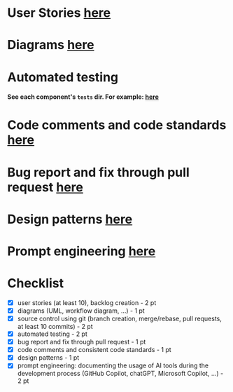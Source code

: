 
# User Stories [here](https://github.com/Dragos-Florin-Pojoga/ChessFlow/issues?q=label%3A%22User%20Story%22%20)

# Diagrams [here](https://github.com/Dragos-Florin-Pojoga/ChessFlow/blob/main/docs/prezentare_checkpoint2/prezentare-checkpoint-2.pdf)

# Automated testing
#### See each component's `tests` dir. For example: [here](/engine/tests/)

# Code comments and code standards [here](/docs/Standards.md)

# Bug report and fix through pull request [here](https://github.com/Dragos-Florin-Pojoga/ChessFlow/pull/55)

# Design patterns [here](/docs/Patterns.md)

# Prompt engineering [here](/docs/Proompting.md)



# Checklist
* [x] user stories (at least 10), backlog creation - 2 pt
* [x] diagrams (UML, workflow diagram, ...) - 1 pt
* [x] source control using git (branch creation, merge/rebase, pull requests, at least 10 commits) - 2 pt
* [x] automated testing - 2 pt
* [x] bug report and fix through pull request - 1 pt
* [x] code comments and consistent code standards - 1 pt
* [x] design patterns - 1 pt
* [x] prompt engineering: documenting the usage of AI tools during the development process (GitHub Copilot, chatGPT, Microsoft Copilot, ...) - 2 pt